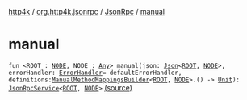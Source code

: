 [http4k](../../index.md) / [org.http4k.jsonrpc](../index.md) / [JsonRpc](index.md) / [manual](./manual.md)

# manual

`fun <ROOT : `[`NODE`](manual.md#NODE)`, NODE : `[`Any`](https://kotlinlang.org/api/latest/jvm/stdlib/kotlin/-any/index.html)`> manual(json: `[`Json`](../../org.http4k.format/-json/index.md)`<`[`ROOT`](manual.md#ROOT)`, `[`NODE`](manual.md#NODE)`>, errorHandler: `[`ErrorHandler`](../-error-handler.md)` = defaultErrorHandler, definitions: `[`ManualMethodMappingsBuilder`](../-manual-method-mappings-builder/index.md)`<`[`ROOT`](manual.md#ROOT)`, `[`NODE`](manual.md#NODE)`>.() -> `[`Unit`](https://kotlinlang.org/api/latest/jvm/stdlib/kotlin/-unit/index.html)`): `[`JsonRpcService`](../-json-rpc-service/index.md)`<`[`ROOT`](manual.md#ROOT)`, `[`NODE`](manual.md#NODE)`>` [(source)](https://github.com/http4k/http4k/blob/master/http4k-jsonrpc/src/main/kotlin/org/http4k/jsonrpc/jsonRpc.kt#L12)